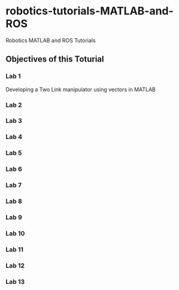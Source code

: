 # robotics-tutorials-MATLAB-and-ROS
Robotics MATLAB and ROS Tutorials
## Objectives of this Toturial
### Lab 1
Developing a Two Link manipulator using vectors in MATLAB
### Lab 2

### Lab 3
### Lab 4
### Lab 5
### Lab 6
### Lab 7
### Lab 8
### Lab 9
### Lab 10
### Lab 11
### Lab 12
### Lab 13
